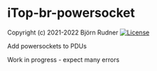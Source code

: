 # iTop-br-powersocket

Copyright (c) 2021-2022 Björn Rudner
[![License](https://img.shields.io/github/license/rudnerbjoern/iTop-br-powersocket)](https://github.com/rudnerbjoern/iTop-br-powersocket/blob/main/LICENSE)

Add powersockets to PDUs

Work in progress - expect many errors
